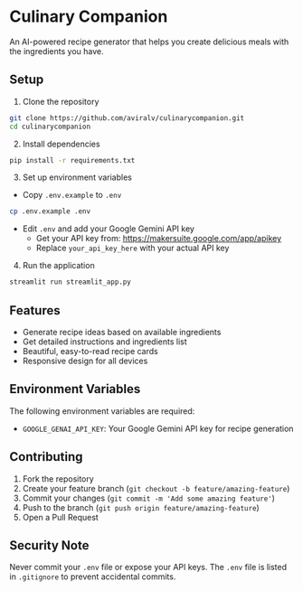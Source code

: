 # Culinary Companion

An AI-powered recipe generator that helps you create delicious meals with the ingredients you have.

## Setup

1. Clone the repository
```bash
git clone https://github.com/aviralv/culinarycompanion.git
cd culinarycompanion
```

2. Install dependencies
```bash
pip install -r requirements.txt
```

3. Set up environment variables
- Copy `.env.example` to `.env`
```bash
cp .env.example .env
```
- Edit `.env` and add your Google Gemini API key
  - Get your API key from: https://makersuite.google.com/app/apikey
  - Replace `your_api_key_here` with your actual API key

4. Run the application
```bash
streamlit run streamlit_app.py
```

## Features

- Generate recipe ideas based on available ingredients
- Get detailed instructions and ingredients list
- Beautiful, easy-to-read recipe cards
- Responsive design for all devices

## Environment Variables

The following environment variables are required:

- `GOOGLE_GENAI_API_KEY`: Your Google Gemini API key for recipe generation

## Contributing

1. Fork the repository
2. Create your feature branch (`git checkout -b feature/amazing-feature`)
3. Commit your changes (`git commit -m 'Add some amazing feature'`)
4. Push to the branch (`git push origin feature/amazing-feature`)
5. Open a Pull Request

## Security Note

Never commit your `.env` file or expose your API keys. The `.env` file is listed in `.gitignore` to prevent accidental commits.
